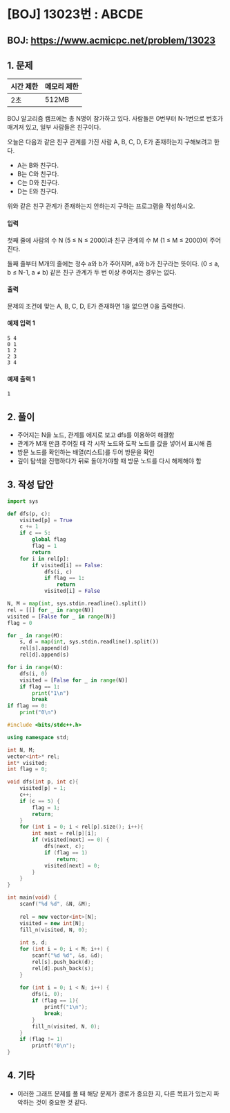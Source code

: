 #  [BOJ] 13023번 : ABCDE

## BOJ: https://www.acmicpc.net/problem/13023

## 1. 문제

|시간 제한| 메모리 제한| 
|:----|:----|
|2초|512MB|


BOJ 알고리즘 캠프에는 총 N명이 참가하고 있다. 사람들은 0번부터 N-1번으로 번호가 매겨져 있고, 일부 사람들은 친구이다.

오늘은 다음과 같은 친구 관계를 가진 사람 A, B, C, D, E가 존재하는지 구해보려고 한다.

- A는 B와 친구다.
- B는 C와 친구다.
- C는 D와 친구다.
- D는 E와 친구다.

위와 같은 친구 관계가 존재하는지 안하는지 구하는 프로그램을 작성하시오.

#### 입력
첫째 줄에 사람의 수 N (5 ≤ N ≤ 2000)과 친구 관계의 수 M (1 ≤ M ≤ 2000)이 주어진다.

둘째 줄부터 M개의 줄에는 정수 a와 b가 주어지며, a와 b가 친구라는 뜻이다. (0 ≤ a, b ≤ N-1, a ≠ b) 같은 친구 관계가 두 번 이상 주어지는 경우는 없다.
#### 출력
문제의 조건에 맞는 A, B, C, D, E가 존재하면 1을 없으면 0을 출력한다.
#### 예제 입력 1
```
5 4
0 1
1 2
2 3
3 4
```
#### 예제 출력 1
```
1
```
## 2. 풀이
- 주어지는 N을 노드, 관계를 에지로 보고 dfs를 이용하여 해결함
- 관계가 M개 만큼 주어질 때 각 시작 노드와 도착 노드를 값을 넣어서 표시해 줌
- 방문 노드를 확인하는 배열(리스트)를 두어 방문을 확인
- 깊이 탐색을 진행하다가 뒤로 돌아가야할 때 방문 노드를 다시 해제해야 함

## 3. 작성 답안
```python
import sys

def dfs(p, c):
	visited[p] = True
	c += 1
	if c == 5:
		global flag
		flag = 1
		return
	for i in rel[p]:
		if visited[i] == False:
			dfs(i, c)
			if flag == 1:
				return
			visited[i] = False

N, M = map(int, sys.stdin.readline().split())
rel = [[] for _ in range(N)]
visited = [False for _ in range(N)]
flag = 0

for _ in range(M):
	s, d = map(int, sys.stdin.readline().split())
	rel[s].append(d)
	rel[d].append(s)	

for i in range(N):
	dfs(i, 0)
	visited = [False for _ in range(N)]
	if flag == 1:
		print("1\n")
		break
if flag == 0:
	print("0\n")
```
```cpp
#include <bits/stdc++.h>

using namespace std;

int N, M;
vector<int>* rel;
int* visited;
int flag = 0;

void dfs(int p, int c){
	visited[p] = 1;
	c++;
	if (c == 5) {
		flag = 1;
		return;
	}
	for (int i = 0; i < rel[p].size(); i++){
		int next = rel[p][i];
		if (visited[next] == 0) {
			dfs(next, c);
			if (flag == 1)
				return;
			visited[next] = 0;
		}
	}
}

int main(void) {
	scanf("%d %d", &N, &M);
	
	rel = new vector<int>[N];
	visited = new int[N];
	fill_n(visited, N, 0);
	
	int s, d;
	for (int i = 0; i < M; i++) {
		scanf("%d %d", &s, &d);
		rel[s].push_back(d);
		rel[d].push_back(s);
	}
	
	for (int i = 0; i < N; i++) {
		dfs(i, 0);
		if (flag == 1){
			printf("1\n");
			break;
		}
		fill_n(visited, N, 0);
	}
	if (flag != 1)
		printf("0\n");
}
```
## 4. 기타
- 이러한 그래프 문제를 풀 때 해당 문제가 경로가 중요한 지, 다른 목표가 있는지 파악하는 것이 중요한 것 같다.
